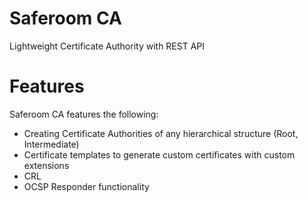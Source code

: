 # Saferoom CA
Lightweight Certificate Authority with REST API

# Features
Saferoom CA features the following:
- Creating Certificate Authorities of any hierarchical structure (Root, Intermediate)
- Certificate templates to generate custom certificates with custom extensions
- CRL
- OCSP Responder functionality
